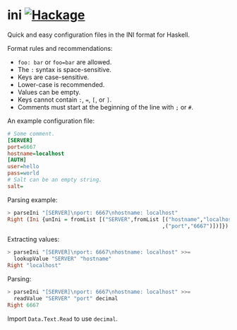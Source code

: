 ini [![Hackage](https://img.shields.io/hackage/v/ini.svg?style=flat)](https://hackage.haskell.org/package/ini)
=====

Quick and easy configuration files in the INI format for Haskell.

Format rules and recommendations:

* `foo: bar` or `foo=bar` are allowed.
* The `:` syntax is space-sensitive.
* Keys are case-sensitive.
* Lower-case is recommended.
* Values can be empty.
* Keys cannot contain `:`, `=`, `[`, or `]`.
* Comments must start at the beginning of the line with `;` or `#`.

An example configuration file:

``` ini
# Some comment.
[SERVER]
port=6667
hostname=localhost
[AUTH]
user=hello
pass=world
# Salt can be an empty string.
salt=
```

Parsing example:

``` haskell
> parseIni "[SERVER]\nport: 6667\nhostname: localhost"
Right (Ini {unIni = fromList [("SERVER",fromList [("hostname","localhost")
                                                 ,("port","6667")])]})
```

Extracting values:

``` haskell
> parseIni "[SERVER]\nport: 6667\nhostname: localhost" >>=
  lookupValue "SERVER" "hostname"
Right "localhost"
```

Parsing:

``` haskell
> parseIni "[SERVER]\nport: 6667\nhostname: localhost" >>=
  readValue "SERVER" "port" decimal
Right 6667
```

Import `Data.Text.Read` to use `decimal`.
